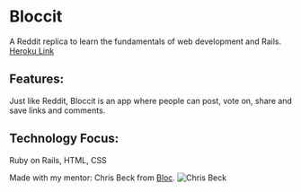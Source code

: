 # Bloccit
A Reddit replica to learn the fundamentals of web development and Rails. <br />
[Heroku Link](https://protected-stream-3965.herokuapp.com/about)<br />

## Features:
Just like Reddit, Bloccit is an app where people can post, vote on, share and save links and comments.
 
## Technology Focus:
Ruby on Rails, HTML, CSS

Made with my mentor:
Chris Beck from [Bloc](http://bloc.io).
![Chris Beck](https://cdn-photos.bloc.io/mentor_data_photos/square/20/profile_business_smile-white-450.jpg)
